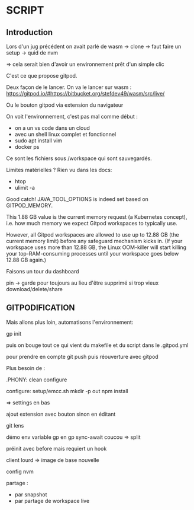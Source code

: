 # SCRIPT

## Introduction

Lors d'un jug précédent on avait parlé de wasm
-> clone
-> faut faire un setup
-> quid de nvm

=> cela serait bien d'avoir un environnement prêt d'un simple clic

C'est ce que propose gitpod.

Deux façon de le lancer. On va le lancer sur wasm :
https://gitpod.io/#https://bitbucket.org/stefdev49/wasm/src/live/

Ou le bouton gitpod via extension du navigateur

On voit l'environnement, c'est pas mal comme début :
- on a un vs code dans un cloud
- avec un shell linux complet et fonctionnel
- sudo apt install vim
- docker ps

Ce sont les fichiers sous /workspace qui sont sauvegardés.

Limites matérielles ? Rien vu dans les docs:
- htop
- ulimit -a

Good catch! JAVA_TOOL_OPTIONS is indeed set based on GITPOD_MEMORY.

This 1.88 GB value is the current memory request (a Kubernetes concept), i.e. how much memory we expect Gitpod workspaces to typically use.

However, all Gitpod workspaces are allowed to use up to 12.88 GB (the current memory limit) before any safeguard mechanism kicks in. (If your workspace uses more than 12.88 GB, the Linux OOM-killer will start killing your top-RAM-consuming processes until your workspace goes below 12.88 GB again.)

Faisons un tour du dashboard

pin -> garde pour toujours au lieu d'être supprimé si trop vieux
download/delete/share
## GITPODIFICATION

Mais allons plus loin, automatisons l'environnement:

gp init

puis on bouge tout ce qui vient du makefile et du script dans le .gitpod.yml

pour prendre en compte git push puis réouverture avec gitpod

Plus besoin de :

.PHONY: clean configure

configure:
	setup/emcc.sh
	mkdir -p out
	npm install

=> settings en bas

ajout extension avec bouton
sinon en éditant

git lens

démo env variable
gp en
gp sync-await coucou
=> split

préinit avec before mais requiert un hook


client lourd => image de base nouvelle

config nvm

partage : 
- par snapshot
- par partage de workspace live